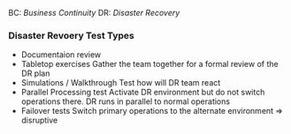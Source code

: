 BC: *Business Continuity*
DR: *Disaster Recovery*

### Disaster Revoery Test Types
- Documentaion review
- Tabletop exercises
	Gather the team together for a formal review of the DR plan
- Simulations / Walkthrough
	 Test how will DR team react
- Parallel Processing test
	Activate DR environment but do not switch operations there. DR runs in parallel to normal operations
- Failover tests
	Switch primary operations to the alternate environment => disruptive